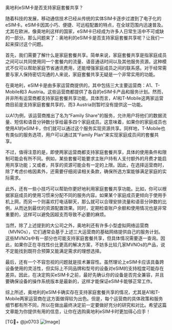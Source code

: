 奥地利eSIM卡是否支持家庭套餐共享？

随着科技的发展，移动通信技术已经从传统的实体SIM卡逐步过渡到了电子化的eSIM卡。eSIM卡因其小巧、便捷、可远程配置的特点，在全球范围内迅速普及。尤其在欧洲，像奥地利这样的国家，eSIM卡已经成为许多人日常生活中不可或缺的一部分。那么问题来了：奥地利的eSIM卡是否支持家庭套餐共享呢？让我们一起来探讨这个问题。

首先，我们需要了解什么是家庭套餐共享。简单来说，家庭套餐共享是指家庭成员之间可以共同使用同一个套餐内的流量、语音通话时间以及其他服务资源。这种模式不仅可以帮助家庭节省通讯费用，还能增强家庭成员之间的联系感。对于经常需要与家人保持密切沟通的人来说，家庭套餐共享无疑是一个非常实用的功能。

在奥地利，eSIM卡是由多家运营商提供的，其中包括三大主要运营商：A1、T-Mobile和3 Austria。这些运营商都提供了各自的eSIM卡产品和服务计划。然而，并非所有运营商都支持家庭套餐共享功能。具体而言，A1和T-Mobile这两家运营商目前是支持家庭套餐共享的，而3 Austria则暂时没有提供这一功能。

以A1为例，该运营商推出了名为“Family Share”的服务，允许用户将他们的数据流量、短信和语音分钟数分享给最多四个家庭成员。这意味着，如果你的家庭成员也使用A1的eSIM卡，你们就可以通过这个服务实现资源共享。同样地，T-Mobile也有类似的服务选项，用户可以通过其“Family Plan”来实现家庭成员间的套餐共享。

不过，值得注意的是，即使两家运营商都支持家庭套餐共享，具体的使用条件和限制可能会有所不同。例如，某些套餐可能要求主账户持有人支付额外的月费才能启用共享功能；又或者，共享的资源可能会有一定的上限。因此，在选择运营商时，除了考虑价格因素外，还需要仔细阅读相关条款，确保所选方案能够满足家庭的实际需求。

此外，还有一些小技巧可以帮助你更好地利用家庭套餐共享功能。比如，你可以根据家庭成员的使用习惯来分配不同的服务内容。如果某个家庭成员更倾向于使用手机上网，而另一个则喜欢打电话聊天，那么就可以合理安排流量和语音分钟数的比例，从而达到最优的资源配置效果。同时，定期检查账户余额和使用情况也是非常重要的，这样可以避免因超支而导致不必要的麻烦。

当然，除了上述提到的大公司之外，奥地利还有许多小型虚拟网络运营商（MVNOs），它们通常会基于上述三大运营商的基础网络提供自己的服务计划。这些MVNOs中有一部分也可能支持家庭套餐共享，但具体情况需要逐一查询。因此，如果你正在寻找性价比更高的解决方案，不妨多比较几家MVNOs的产品，说不定能找到既符合预算又能满足需求的理想选择。

最后，还有一个不容忽视的问题就是技术兼容性。虽然理论上eSIM卡应该具备跨设备使用的灵活性，但实际上不同品牌和型号的设备对eSIM的支持程度可能存在差异。因此，在决定购买eSIM卡之前，最好先确认你的设备是否完全兼容，并且要确保设备的操作系统版本是最新的，这样才能保证eSIM卡能够正常工作。

综上所述，奥地利的eSIM卡确实存在支持家庭套餐共享的情况，尤其是A1和T-Mobile两家运营商在这方面做得较为出色。但是，每个运营商的具体政策和服务细节都有所不同，所以在做出最终决定前一定要做好充分的研究和对比。希望这篇文章能为你提供有用的信息，让你在选购奥地利eSIM卡时更加得心应手！

[TG💪+ @jx0703 ![Image](https://github.com/user-attachments/assets/dbca1d08-cadb-493c-b0ec-ad6f7a83f270)]